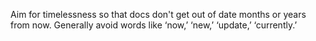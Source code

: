 Aim for timelessness so that docs don't get out of date months or years from now. Generally avoid words like ‘now,’ ‘new,’ ‘update,’ ‘currently.’
